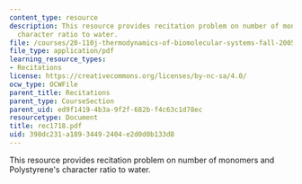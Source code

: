 ```yaml
---
content_type: resource
description: This resource provides recitation problem on number of monomers and Polystyrene's
  character ratio to water.
file: /courses/20-110j-thermodynamics-of-biomolecular-systems-fall-2005/398dc231a18934492404e2d0d0b133d8_rec1718.pdf
file_type: application/pdf
learning_resource_types:
- Recitations
license: https://creativecommons.org/licenses/by-nc-sa/4.0/
ocw_type: OCWFile
parent_title: Recitations
parent_type: CourseSection
parent_uid: ed9f1419-4b3a-9f2f-682b-f4c63c1d78ec
resourcetype: Document
title: rec1718.pdf
uid: 398dc231-a189-3449-2404-e2d0d0b133d8
---
```

This resource provides recitation problem on number of monomers and Polystyrene's character ratio to water.